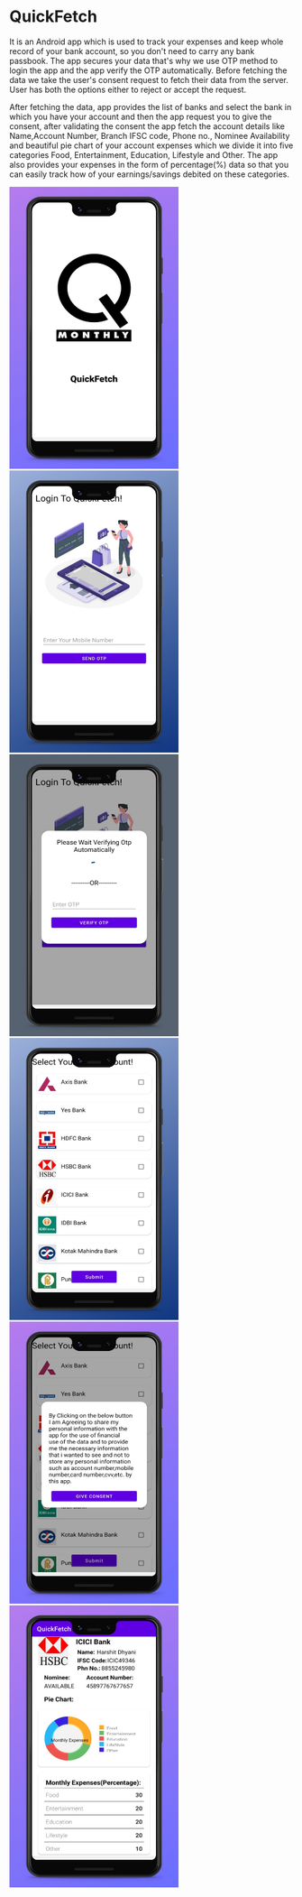 # QuickFetch


It is an Android app which is used to track your expenses and keep whole record of your bank account, so you don't need to carry any bank passbook.
The app secures your data that's why we use OTP method to login the app and the app verify the OTP automatically.
Before fetching the data we take the user's consent request to fetch their data from the server. User has both the options either to reject or accept the request.

After fetching the data, app provides the list of banks and select the bank in which you have your account and then the app request you to give the consent, after 
validating the consent the app fetch the account details like Name,Account Number, Branch IFSC code, Phone no., Nominee Availability and beautiful pie chart of your
account expenses which we divide it into five categories Food, Entertainment, Education, Lifestyle and Other. 
The app also provides your expenses in the form of percentage(%) data so that you can easily track how of your earnings/savings debited on these categories.


<img src="Project_Images/1.jpg"  width="300" height="500">

<img src="Project_Images/2.jpg"  width="300" height="500">

<img src="Project_Images/3.jpg"  width="300" height="500">

<img src="Project_Images/4.jpg"  width="300" height="500">

<img src="Project_Images/5.jpg"  width="300" height="500">

<img src="Project_Images/6.jpg"  width="300" height="500">
